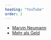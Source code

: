 ```yaml
---
heading: "YouTube"
order: 2
---
```

<ul class="list-inner list-disc">
    <li><a href="https://youtu.be/sVxsfVK-eXw">Marvin Neumann</a></li>
    <li><a href="https://youtu.be/zf9SgNbWKEY">Mehr als Geld</a></li>
</ul>
